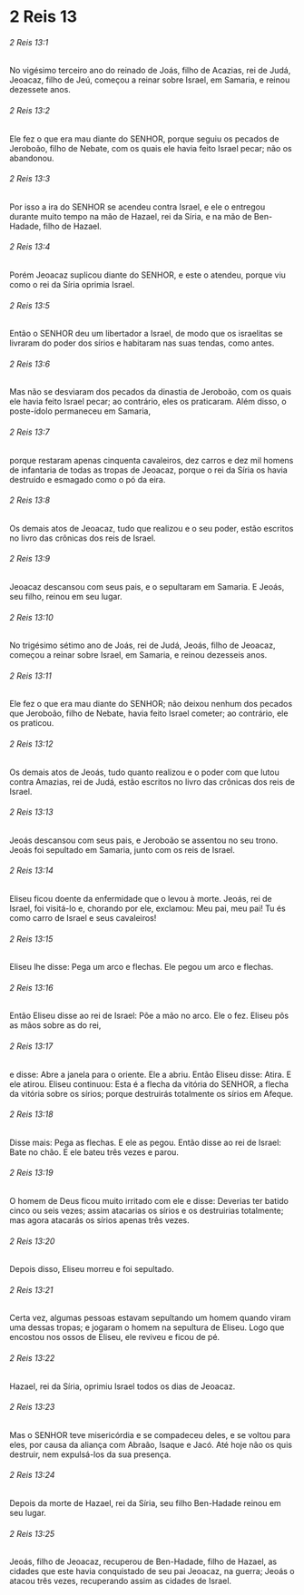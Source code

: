 # 2 Reis 13

###### 2 Reis 13:1

No vigésimo terceiro ano do reinado de Joás, filho de Acazias, rei de Judá, Jeoacaz, filho de Jeú, começou a reinar sobre Israel, em Samaria, e reinou dezessete anos.

###### 2 Reis 13:2

Ele fez o que era mau diante do SENHOR, porque seguiu os pecados de Jeroboão, filho de Nebate, com os quais ele havia feito Israel pecar; não os abandonou.

###### 2 Reis 13:3

Por isso a ira do SENHOR se acendeu contra Israel, e ele o entregou durante muito tempo na mão de Hazael, rei da Síria, e na mão de Ben-Hadade, filho de Hazael.

###### 2 Reis 13:4

Porém Jeoacaz suplicou diante do SENHOR, e este o atendeu, porque viu como o rei da Síria oprimia Israel.

###### 2 Reis 13:5

Então o SENHOR deu um libertador a Israel, de modo que os israelitas se livraram do poder dos sírios e habitaram nas suas tendas, como antes.

###### 2 Reis 13:6

Mas não se desviaram dos pecados da dinastia de Jeroboão, com os quais ele havia feito Israel pecar; ao contrário, eles os praticaram. Além disso, o poste-ídolo permaneceu em Samaria,

###### 2 Reis 13:7

porque restaram apenas cinquenta cavaleiros, dez carros e dez mil homens de infantaria de todas as tropas de Jeoacaz, porque o rei da Síria os havia destruído e esmagado como o pó da eira.

###### 2 Reis 13:8

Os demais atos de Jeoacaz, tudo que realizou e o seu poder, estão escritos no livro das crônicas dos reis de Israel.

###### 2 Reis 13:9

Jeoacaz descansou com seus pais, e o sepultaram em Samaria. E Jeoás, seu filho, reinou em seu lugar.

###### 2 Reis 13:10

No trigésimo sétimo ano de Joás, rei de Judá, Jeoás, filho de Jeoacaz, começou a reinar sobre Israel, em Samaria, e reinou dezesseis anos.

###### 2 Reis 13:11

Ele fez o que era mau diante do SENHOR; não deixou nenhum dos pecados que Jeroboão, filho de Nebate, havia feito Israel cometer; ao contrário, ele os praticou.

###### 2 Reis 13:12

Os demais atos de Jeoás, tudo quanto realizou e o poder com que lutou contra Amazias, rei de Judá, estão escritos no livro das crônicas dos reis de Israel.

###### 2 Reis 13:13

Jeoás descansou com seus pais, e Jeroboão se assentou no seu trono. Jeoás foi sepultado em Samaria, junto com os reis de Israel.

###### 2 Reis 13:14

Eliseu ficou doente da enfermidade que o levou à morte. Jeoás, rei de Israel, foi visitá-lo e, chorando por ele, exclamou: Meu pai, meu pai! Tu és como carro de Israel e seus cavaleiros!

###### 2 Reis 13:15

Eliseu lhe disse: Pega um arco e flechas. Ele pegou um arco e flechas.

###### 2 Reis 13:16

Então Eliseu disse ao rei de Israel: Põe a mão no arco. Ele o fez. Eliseu pôs as mãos sobre as do rei,

###### 2 Reis 13:17

e disse: Abre a janela para o oriente. Ele a abriu. Então Eliseu disse: Atira. E ele atirou. Eliseu continuou: Esta é a flecha da vitória do SENHOR, a flecha da vitória sobre os sírios; porque destruirás totalmente os sírios em Afeque.

###### 2 Reis 13:18

Disse mais: Pega as flechas. E ele as pegou. Então disse ao rei de Israel: Bate no chão. E ele bateu três vezes e parou.

###### 2 Reis 13:19

O homem de Deus ficou muito irritado com ele e disse: Deverias ter batido cinco ou seis vezes; assim atacarias os sírios e os destruirias totalmente; mas agora atacarás os sírios apenas três vezes.

###### 2 Reis 13:20

Depois disso, Eliseu morreu e foi sepultado.

###### 2 Reis 13:21

Certa vez, algumas pessoas estavam sepultando um homem quando viram uma dessas tropas; e jogaram o homem na sepultura de Eliseu. Logo que encostou nos ossos de Eliseu, ele reviveu e ficou de pé.

###### 2 Reis 13:22

Hazael, rei da Síria, oprimiu Israel todos os dias de Jeoacaz.

###### 2 Reis 13:23

Mas o SENHOR teve misericórdia e se compadeceu deles, e se voltou para eles, por causa da aliança com Abraão, Isaque e Jacó. Até hoje não os quis destruir, nem expulsá-los da sua presença.

###### 2 Reis 13:24

Depois da morte de Hazael, rei da Síria, seu filho Ben-Hadade reinou em seu lugar.

###### 2 Reis 13:25

Jeoás, filho de Jeoacaz, recuperou de Ben-Hadade, filho de Hazael, as cidades que este havia conquistado de seu pai Jeoacaz, na guerra; Jeoás o atacou três vezes, recuperando assim as cidades de Israel.

